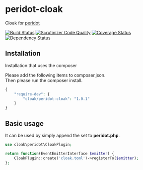 peridot-cloak
==========================

Cloak for [peridot](http://peridot-php.github.io/)

[![Build Status](https://travis-ci.org/cloak-php/peridot-cloak.svg?branch=master)](https://travis-ci.org/cloak-php/peridot-cloak)
[![Scrutinizer Code Quality](https://scrutinizer-ci.com/g/cloak-php/peridot-cloak/badges/quality-score.png?b=master)](https://scrutinizer-ci.com/g/cloak-php/peridot-cloak/?branch=master)
[![Coverage Status](https://coveralls.io/repos/cloak-php/peridot-cloak/badge.png?branch=master)](https://coveralls.io/r/cloak-php/peridot-cloak?branch=master)
[![Dependency Status](https://www.versioneye.com/user/projects/54702dbf9dcf6ddad5000945/badge.svg?style=flat)](https://www.versioneye.com/user/projects/54702dbf9dcf6ddad5000945)


Installation
------------------

Installation that uses the composer

Please add the following items to composer.json.  
Then please run the composer install.

```php
{
    "require-dev": {
        "cloak/peridot-cloak": "1.0.1"
    }
}
```

Basic usage
------------------

It can be used by simply append the set to **peridot.php**.

```php
use cloak\peridot\CloakPlugin;

return function(EventEmitterInterface $emitter) {
    CloakPlugin::create('cloak.toml')->registerTo($emitter);
};
```
